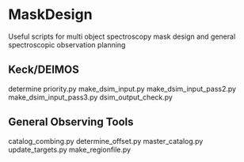 # MaskDesign
Useful scripts for multi object spectroscopy mask design and general
spectroscopic observation planning
## Keck/DEIMOS
determine priority.py
make_dsim_input.py
make_dsim_input_pass2.py
make_dsim_input_pass3.py
dsim_output_check.py

## General Observing Tools
catalog_combing.py
determine_offset.py
master_catalog.py
update_targets.py
make_regionfile.py




